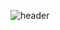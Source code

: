 ![header](https://capsule-render.vercel.app/api?type=waving&color=gradient&height=300&section=header&text=Devkimson%20%EA%B3%B5%EC%8B%9D%20%EA%B9%83%ED%97%88%EB%B8%8C%20%EA%B3%84%EC%A0%95&fontSize=90&animation=fadeIn&fontAlignY=38&desc=I'm%20a%20back-end%20developer.&descAlignY=51&descAlign=62)
